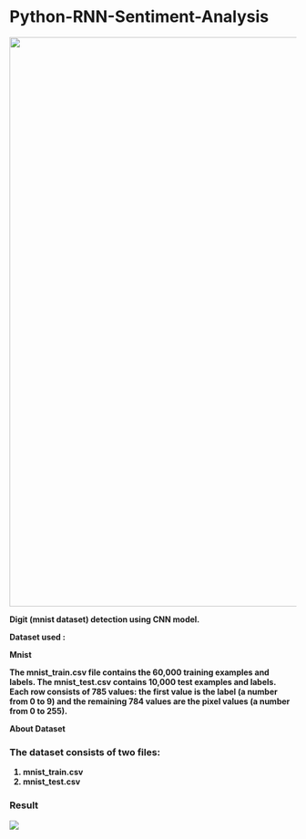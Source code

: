# Python-RNN-Sentiment-Analysis

<img src = "img/Example-images-from-the-MNIST-dataset.png" width = 1000 ></img>


<strong> Digit (mnist dataset) detection using CNN model. </strpng>

Dataset used :

Mnist

The mnist_train.csv file contains the 60,000 training examples and labels. The mnist_test.csv contains 10,000 test examples and labels. Each row consists of 785 values: the first value is the label (a number from 0 to 9) and the remaining 784 values are the pixel values (a number from 0 to 255).

About Dataset

<h3> The dataset consists of two files: </h3>

<ol>

<li> mnist_train.csv</li>

<li> mnist_test.csv</li>

</ol>

### Result
<img src = "img/result(acc-loss).PNG"></img>
